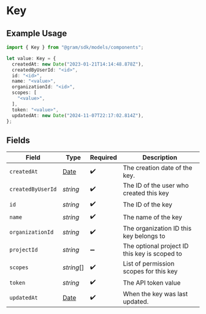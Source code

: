 # Key

## Example Usage

```typescript
import { Key } from "@gram/sdk/models/components";

let value: Key = {
  createdAt: new Date("2023-01-21T14:14:48.878Z"),
  createdByUserId: "<id>",
  id: "<id>",
  name: "<value>",
  organizationId: "<id>",
  scopes: [
    "<value>",
  ],
  token: "<value>",
  updatedAt: new Date("2024-11-07T22:17:02.814Z"),
};
```

## Fields

| Field                                                                                         | Type                                                                                          | Required                                                                                      | Description                                                                                   |
| --------------------------------------------------------------------------------------------- | --------------------------------------------------------------------------------------------- | --------------------------------------------------------------------------------------------- | --------------------------------------------------------------------------------------------- |
| `createdAt`                                                                                   | [Date](https://developer.mozilla.org/en-US/docs/Web/JavaScript/Reference/Global_Objects/Date) | :heavy_check_mark:                                                                            | The creation date of the key.                                                                 |
| `createdByUserId`                                                                             | *string*                                                                                      | :heavy_check_mark:                                                                            | The ID of the user who created this key                                                       |
| `id`                                                                                          | *string*                                                                                      | :heavy_check_mark:                                                                            | The ID of the key                                                                             |
| `name`                                                                                        | *string*                                                                                      | :heavy_check_mark:                                                                            | The name of the key                                                                           |
| `organizationId`                                                                              | *string*                                                                                      | :heavy_check_mark:                                                                            | The organization ID this key belongs to                                                       |
| `projectId`                                                                                   | *string*                                                                                      | :heavy_minus_sign:                                                                            | The optional project ID this key is scoped to                                                 |
| `scopes`                                                                                      | *string*[]                                                                                    | :heavy_check_mark:                                                                            | List of permission scopes for this key                                                        |
| `token`                                                                                       | *string*                                                                                      | :heavy_check_mark:                                                                            | The API token value                                                                           |
| `updatedAt`                                                                                   | [Date](https://developer.mozilla.org/en-US/docs/Web/JavaScript/Reference/Global_Objects/Date) | :heavy_check_mark:                                                                            | When the key was last updated.                                                                |